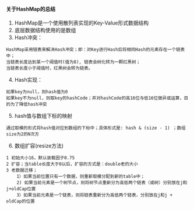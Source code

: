 #### 关于HashMap的总结
1. HashMap是一个使用散列表实现的Key-Value形式数据结构
2. 底层数据结构使用的是数组
3. Hash冲突：
```
HashMap采用链表来解决Hash冲突；即：对Key进行Hash后将相同Hash的元素存在一个链表中；
当链表长度达到某一个阈值时(值为8), 链表会树化转为一颗红黑树；
当链表长度小于阈值时，红黑树会转为链表。
```
4. Hash实现：
```
如果key为null，则hash值为0
如果key不为null，则取key的hashCode；并对hashCode的高16位与低16位做异或运算，目的为了降低hash冲突
```
5. hash值与数组下标的映射
```
通过取模的形式将hash值对应到数组的下标中；具体形式是: hash & (size - 1) ；数组size为2的N次方
```
6. 数组扩容(resize方法)
```
1 初始大小16，默认装载因子0.75
2 扩容；当table长度大于0以后，扩容的方式是：double老的大小
3 老数据迁移；
    1）如果当前位置只有一个数据，则重新取模分配到新的table中；
    2) 如果当前元素是一个树节点，则将树节点重新分为高低两个链表（或树）分别放在j和j+oldCap位置
    3）如果当前元素是一个链表，则将链表重新分为高低两个链表，分别放在j和j + oldCap的位置
```




